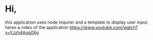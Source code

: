 # Hi,
this application uses node inquirer and a template to display user input.
heres a video of the application
https://www.youtube.com/watch?v=YJzh4Agg0Xg 